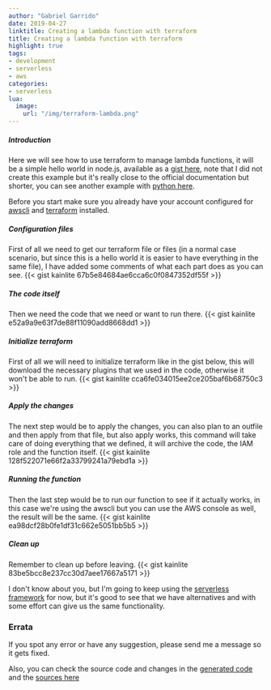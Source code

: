 ```yaml
---
author: "Gabriel Garrido"
date: 2019-04-27
linktitle: Creating a lambda function with terraform
title: Creating a lambda function with terraform
highlight: true
tags:
- development
- serverless
- aws
categories:
- serverless
lua:
  image:
    url: "/img/terraform-lambda.png"
---
```


##### **Introduction**
Here we will see how to use terraform to manage lambda functions, it will be a simple hello world in node.js, available as a [gist here](https://gist.github.com/smithclay/e026b10980214cbe95600b82f67b4958), note that I did not create this example but it's really close to the official documentation but shorter, you can see another example with [python here](https://github.com/terraform-providers/terraform-provider-aws/tree/master/examples/lambda).

Before you start make sure you already have your account configured for [awscli](https://docs.aws.amazon.com/cli/latest/userguide/cli-chap-configure.html) and [terraform](https://learn.hashicorp.com/terraform/getting-started/install.html) installed.

##### **Configuration files**
First of all we need to get our terraform file or files (in a normal case scenario, but since this is a hello world it is easier to have everything in the same file), I have added some comments of what each part does as you can see.
{{< gist kainlite 67b5e84684ae6cca6c0f0847352df55f >}}

##### **The code itself**
Then we need the code that we need or want to run there.
{{< gist kainlite e52a9a9e63f7de88f11090add8668dd1 >}}

##### **Initialize terraform**
First of all we will need to initialize terraform like in the gist below, this will download the necessary plugins that we used in the code, otherwise it won't be able to run.
{{< gist kainlite cca6fe034015ee2ce205baf6b68750c3 >}}

##### **Apply the changes**
The next step would be to apply the changes, you can also plan to an outfile and then apply from that file, but also apply works, this command will take care of doing everything that we defined, it will archive the code, the IAM role and the function itself.
{{< gist kainlite 128f522071e66f2a33799241a79ebd1a >}}

##### **Running the function**
Then the last step would be to run our function to see if it actually works, in this case we're using the awscli but you can use the AWS console as well, the result will be the same.
{{< gist kainlite ea98dcf28b0fe1df31c662e5051bb5b5 >}}

##### **Clean up**
Remember to clean up before leaving.
{{< gist kainlite 83be5bcc8e237cc30d7aee17667a5171 >}}

I don't know about you, but I'm going to keep using the [serverless framework](https://serverless.com/) for now, but it's good to see that we have alternatives and with some effort can give us the same functionality.

### Errata
If you spot any error or have any suggestion, please send me a message so it gets fixed.

Also, you can check the source code and changes in the [generated code](https://github.com/kainlite/kainlite.github.io) and the [sources here](https://github.com/kainlite/blog)
